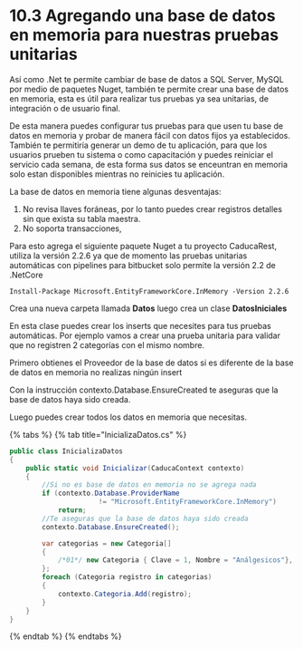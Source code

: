 # 10.3 Agregando una base de datos en memoria para nuestras pruebas unitarias

Así como .Net te permite cambiar de base de datos a SQL Server, MySQL por medio de paquetes Nuget, también te permite crear una base de datos en memoria, esta es útil para realizar tus pruebas ya sea unitarias, de integración o de usuario final.

De esta manera puedes configurar tus pruebas para que usen tu base de datos en memoria y probar de manera fácil con datos fijos ya establecidos. También te permitiría generar un demo de tu aplicación, para que los usuarios prueben tu sistema o como capacitación y puedes reiniciar el servicio cada semana, de esta forma sus datos se enceuntran en memoria solo estan disponibles mientras no reinicies tu aplicación.

La base de datos en memoria tiene algunas desventajas:

1. No revisa llaves foráneas, por lo tanto puedes crear registros detalles sin que exista su tabla maestra.
2. No soporta transacciones,

Para esto agrega el siguiente paquete Nuget a tu proyecto CaducaRest, utiliza la versión 2.2.6 ya que de momento las pruebas unitarias automáticas con pipelines para bitbucket solo permite la versión 2.2 de .NetCore

```text
Install-Package Microsoft.EntityFrameworkCore.InMemory -Version 2.2.6
```

Crea una nueva carpeta llamada **Datos** luego crea un clase **DatosIniciales** 

En esta clase puedes crear los inserts que necesites para tus pruebas automáticas. Por ejemplo vamos a crear una prueba unitaria para validar que no registren 2 categorías con el mismo nombre.

Primero obtienes el Proveedor de la base de datos si es diferente de la base de datos en memoria no realizas ningún insert

Con la instrucción contexto.Database.EnsureCreated te aseguras que la base de datos haya sido creada.

Luego puedes crear todos los datos en memoria que necesitas. 

{% tabs %}
{% tab title="InicializaDatos.cs" %}
```csharp
public class InicializaDatos
{
    public static void Inicializar(CaducaContext contexto)
    {
        //Si no es base de datos en memoria no se agrega nada
        if (contexto.Database.ProviderName
                      != "Microsoft.EntityFrameworkCore.InMemory")
            return;
        //Te aseguras que la base de datos haya sido creada
        contexto.Database.EnsureCreated();

        var categorias = new Categoria[]
        {
            /*01*/ new Categoria { Clave = 1, Nombre = "Análgesicos"},
        };
        foreach (Categoria registro in categorias)
        {
            contexto.Categoria.Add(registro);
        }
    }
}          
```
{% endtab %}
{% endtabs %}



